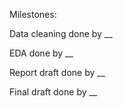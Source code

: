 Milestones:

Data cleaning done by __

EDA done by __

Report draft done by __

Final draft done by __

